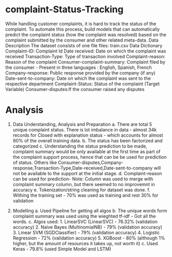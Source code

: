 # complaint-Status-Tracking
While handling customer complaints, it is hard to track the status of the complaint. To automate this process, build models that can automatically predict the complaint status (how the complaint was resolved) based on the complaint submitted by the consumer and other related meta-data.  Data Description The dataset consists of one file files: train.csv  Data Dictionary  Complaint-ID: Complaint Id Date received: Date on which the complaint was received Transaction-Type: Type of transaction involved Complaint-reason: Reason of the complaint Consumer-complaint-summary: Complaint filed by the consumer - Present in three languages :  English, Spanish, French Company-response: Public response provided by the company (if any) Date-sent-to-company: Date on which the complaint was sent to the respective department Complaint-Status: Status of the complaint (Target Variable) Consumer-disputes:If the consumer raised any disputes

# Analysis

1. Data Understanding, Analysis and Preparation
	a. There are total 5 unique complaint status. There is lot imbalance in data - almost 34k records for Closed with explanation status - which accounts for almost 80% of the overall training data.
	b. The status has been factorized and categorized
	c. Understanding the status prediction to be made, complaint summary would be only available at the first time as part of the complaint support process, hence that can be be used for prediction of status. Others like Consumer-disputes,Company-response,Transaction-Type,Date-received,Date-sent-to-company will not be available to the support at the initial stage. 
	d. Complaint-reason can be used for prediction- Note: Column was used to merge with complaint summary column, but there seemed to no improvemnt in accuracy
	e. Tokenization/string cleaning for dataset was done.
	f. Withing the training set - 70% was used as training and rest 30% for validation

2. Modelling
	a. Used Pipeline for getting all algos
	b. The unique words form complaint summary was used using the wieghted tf-idf - Got all the words.
	c. Algos used:
		1. LinearSVC (LinearSVC) - 76.32% (validation accuracy)
		2. Naive Bayes (MultinomialNB) - 79% (validation accuracy)
		3. Linear SVM (SGDClassifier)  - 79% (validation accuracy)
		4. Logistic Regression - 72% (validation accuracy)
		5. XGBoost - 80% (although 1% higher, but the amount of resources it takes up, not worth it)
	c. Used Keras - 79.8% (used Simple Model and LSTM)


